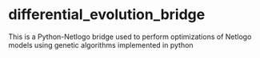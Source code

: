 # differential_evolution_bridge
This is a Python-Netlogo bridge used to perform optimizations of Netlogo models using genetic algorithms implemented in python  
